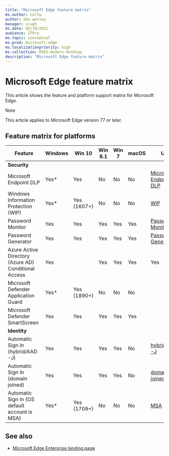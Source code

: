 ```yaml
---
title: "Microsoft Edge feature matrix"
ms.author: collw
author: dan-wesley
manager: srugh
ms.date: 03/10/2021
audience: ITPro
ms.topic: conceptual
ms.prod: microsoft-edge
ms.localizationpriority: high
ms.collection: M365-modern-desktop
description: "Microsoft Edge feature matrix"
---
```


# Microsoft Edge feature matrix

This article shows the feature and platform support matrix for Microsoft Edge.

> [!NOTE]
> This article applies to Microsoft Edge version 77 or later.

## Feature matrix for platforms

|Feature| Windows|	Win 10|	Win 8.1|Win 7|	macOS|URL|
|--------|--------|-------|--------|-----|-------|---|
|**Security**|        |       |        |     |       |   |
Microsoft Endpoint DLP|	Yes*|Yes|No|No|	No|[Microsoft Endpoint DLP](https://docs.microsoft.com/deployedge/microsoft-edge-security-dlp#microsoft-endpoint-data-loss-prevention-endpoint-dlp)|
|Windows Information Protection (WIP)|Yes*|Yes (1607+)|No|No|No|[WIP](https://docs.microsoft.com/deployedge/microsoft-edge-security-windows-information-protection#system-requirements)|
|Password Monitor|Yes|Yes|Yes|Yes|Yes|[Password Monitor](https://blogs.windows.com/msedgedev/2021/01/21/edge-88-privacy/)|
|Password Generator|Yes|Yes|Yes|Yes|Yes	|[Password Generator](https://blogs.windows.com/msedgedev/2021/01/21/edge-88-privacy/)|
|Azure Active Directory (Azure AD) Conditional Access|Yes||Yes|Yes|Yes|Yes|[Azure AD Conditional Access](https://docs.microsoft.com/deployedge/ms-edge-security-conditional-access#accessing-conditional-access-protected-resources-in-microsoft-edge)|
|Microsoft Defender Application Guard|Yes*|	Yes (1890+)|No|No|No| |
|Microsoft Defender SmartScreen|Yes|Yes|Yes|Yes|Yes| |
|**Identity**|  |  |  |  |  |  |
|Automatic Sign In (hybrid/AAD-J)|Yes|Yes|Yes|Yes|No|[hybrid/AAD-J](https://docs.microsoft.com/deployedge/microsoft-edge-security-identity#automatic-sign-in)|
|Automatic Sign In (domain joined)|Yes|Yes|Yes|Yes|	No|[domain joined](https://docs.microsoft.com/deployedge/microsoft-edge-security-identity#automatic-sign-in)|
|Automatic Sign In (OS default account is MSA)|	Yes*|Yes (1709+)|No|No|	No|[MSA](https://docs.microsoft.com/deployedge/microsoft-edge-security-identity#automatic-sign-in)|



## See also

- [Microsoft Edge Enterprise landing page](https://aka.ms/EdgeEnterprise)